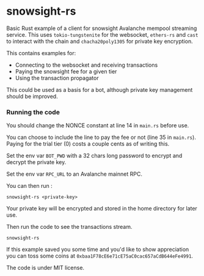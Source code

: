 # snowsight-rs

Basic Rust example of a client for snowsight Avalanche mempool streaming service.
This uses `tokio-tungstenite` for the websocket, `ethers-rs` and `cast` to interact with the chain and `chacha20poly1305` for private key encryption.

This contains examples for:
- Connecting to the websocket and receiving transactions
- Paying the snowsight fee for a given tier
- Using the transaction propagator 
 
This could be used as a basis for a bot, although private key management should be improved.

### Running the code

You should change the NONCE constant at line 14 in `main.rs` before use.

You can choose to include the line to pay the fee or not (line 35 in `main.rs`).
Paying for the trial tier (0) costs a couple cents as of writing this.

Set the env var `BOT_PWD` with a 32 chars long password to encrypt and decrypt the private key.

Set the env var `RPC_URL` to an Avalanche mainnet RPC.

You can then run : 

```shell
snowsight-rs <private-key>
```
Your private key will be encrypted and stored in the home directory for later use.

Then run the code to see the transactions stream.
```shell
snowsight-rs 
```

If this example saved you some time and you'd like to show appreciation you can toss some coins at `0xbaa1F78cE6e71cE75aC0cac657aCdB644eFe4991`.

The code is under MIT license.
